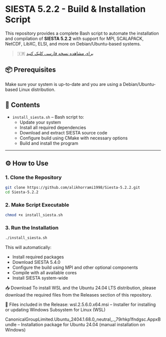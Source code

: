 
# SIESTA 5.2.2 - Build & Installation Script

This repository provides a complete Bash script to automate the installation and compilation of **SIESTA 5.2.2** with support for MPI, SCALAPACK, NetCDF, LibXC, ELSI, and more on Debian/Ubuntu-based systems.
> 🇮🇷 [برای مشاهده نسخه فارسی کلیک کنید](./README.fa.md)
## 📦 Prerequisites

Make sure your system is up-to-date and you are using a Debian/Ubuntu-based Linux distribution.

## 📁 Contents

- `install_siesta.sh` – Bash script to:
  - Update your system
  - Install all required dependencies
  - Download and extract SIESTA source code
  - Configure build using CMake with necessary options
  - Build and install the program

---

## ⚙️ How to Use

### 1. Clone the Repository

```bash
git clone https://github.com/alikhorrami1998/Siesta-5.2.2.git
cd Siesta-5.2.2
```

### 2. Make Script Executable

```bash
chmod +x install_siesta.sh
```

### 3. Run the Installation

```bash
./install_siesta.sh
```

This will automatically:




- Install required packages  
- Download SIESTA 5.4.0
- Configure the build using MPI and other optional components  
- Compile with all available cores  
- Install SIESTA system-wide



📥 Download
To install WSL and the Ubuntu 24.04 LTS distribution, please download the required files from the Releases section of this repository.


📁 Files included in the Release:
wsl.2.5.6.0.x64.msi – Installer for installing or updating Windows Subsystem for Linux (WSL)

CanonicalGroupLimited.Ubuntu_2404.1.68.0_neutral_._79rhkp1fndgsc.AppxBundle – Installation package for Ubuntu 24.04 (manual installation on Windows)

